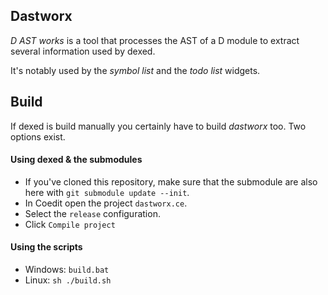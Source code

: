 ## Dastworx

_D AST works_ is a tool that processes the AST of a D module to extract several information used by dexed.

It's notably used by the _symbol list_ and the _todo list_ widgets.

## Build

If dexed is build manually you certainly have to build _dastworx_ too.
Two options exist.

#### Using dexed & the submodules

- If you've cloned this repository, make sure that the submodule are also here with `git submodule update --init`. 
- In Coedit open the project `dastworx.ce`.
- Select the `release` configuration.
- Click `Compile project`

#### Using the scripts

- Windows: `build.bat`
- Linux: `sh ./build.sh`

